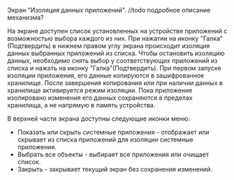 Экран "Изоляция данных приложений". 
//todo подробное описание механизма?

На экране доступен список установленных на устройстве приложений с возможностью выбора каждого из них.
При нажатии на иконку "Галка"(Подтвердить) в нижнем правом углу экрана происходит изоляция данных выбранных приложений из списка. Чтобы остановить изоляцию данных, необходимо снять выбор у соответствующих приложений из списка и нажать на иконку "Галка"(Подтвердить).
При первом запуске изоляции приложения, его данные копируются в зашифрованное хранилище. После завершения копирования или при наличии данных в хранилище активируется режим изоляции. Пока приложение изолировано изменения его данных сохраняются в пределах хранилища, а не напрямую в память устройства.

В верхней части экрана доступны следующие иконки меню:
* Показать или скрыть системные приложения - отображает или скрывает из списка приложений для изоляции системные приложения.
* Выбрать все объекты - выбирает все приложения или очищает список.
* Закрыть - закрывает текущий экран без сохранения изменений.